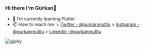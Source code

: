 ### Hi there I'm Gürkan👋

- 🌱 I’m currently learning Flutter
- 📫 How to reach me: > [Twitter - @gurkanmutllu](https://twitter.com/gurkanmutllu)  > [Instagram - @gurkanmutllu](https://www.instagram.com/gurkanmutllu/)  > [Linkedin -@gurkanmutllu](https://www.linkedin.com/in/gurkanmutllu)

![giphy](https://media.giphy.com/media/fwbZnTftCXVocKzfxR/giphy.gif)


